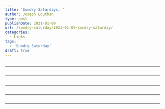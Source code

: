```yaml
---
title: 'Sundry Saturdays: '
author: Joseph Louthan
type: post
publishDate: 2021-01-09
url: /sundry-saturday/2021-01-09-sundry-saturday/
categories:
  - Links
tags:
  - 'Sundry Saturday'
draft: true
---
```


##


------

##


------

##


------

##


------

##


------

